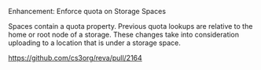 Enhancement: Enforce quota on Storage Spaces

Spaces contain a quota property. Previous quota lookups are relative to the home or root node of a storage. These changes take into consideration uploading to a location that is under a storage space.

https://github.com/cs3org/reva/pull/2164